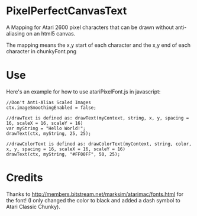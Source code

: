 # PixelPerfectCanvasText
A Mapping for Atari 2600 pixel characters that can be drawn without anti-aliasing on an html5 canvas.

The mapping means the x,y start of each character and the x,y end of each character in chunkyFont.png

# Use
Here's an example for how to use atariPixelFont.js in javascript:
```
//Don't Anti-Alias Scaled Images
ctx.imageSmoothingEnabled = false;

//drawText is defined as: drawText(myContext, string, x, y, spacing = 16, scaleX = 16, scaleY = 16)
var myString = "Hello World!";
drawText(ctx, myString, 25, 25);

//drawColorText is defined as: drawColorText(myContext, string, color, x, y, spacing = 16, scaleX = 16, scaleY = 16)
drawText(ctx, myString, "#FF00FF", 50, 25);
```
# Credits
Thanks to http://members.bitstream.net/marksim/atarimac/fonts.html for the font! (I only changed the color to black and added a dash symbol to Atari Classic Chunky).

